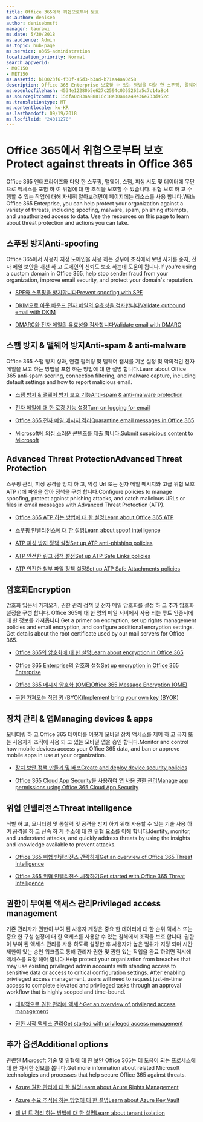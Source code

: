 ```yaml
---
title: Office 365에서 위협으로부터 보호
ms.author: deniseb
author: denisebmsft
manager: laurawi
ms.date: 5/30/2018
ms.audience: Admin
ms.topic: hub-page
ms.service: o365-administration
localization_priority: Normal
search.appverid:
- MOE150
- MET150
ms.assetid: b10023f6-f30f-45d3-b3ad-b71aa4aa0d58
description: Office 365 Enterprise 보호할 수 있는 방법을 다양 한 스푸핑, 맬웨어, 스팸, 피싱 시도 및 데이터에 무단으로 액세스를 포함 하 여 위협에 대 한 조직에 알아봅니다.
ms.openlocfilehash: 4534e12280b5e627c2594c0365262a5c7c14a8c4
ms.sourcegitcommit: 15dfa0c83aa88816c18e30a44a49e36e733d952c
ms.translationtype: MT
ms.contentlocale: ko-KR
ms.lasthandoff: 09/19/2018
ms.locfileid: "24011270"
---
```

# <a name="protect-against-threats-in-office-365"></a><span data-ttu-id="dc4e8-103">Office 365에서 위협으로부터 보호</span><span class="sxs-lookup"><span data-stu-id="dc4e8-103">Protect against threats in Office 365</span></span>

<span data-ttu-id="dc4e8-p101">Office 365 엔터프라이즈와 다양 한 스푸핑, 맬웨어, 스팸, 피싱 시도 및 데이터에 무단으로 액세스를 포함 하 여 위협에 대 한 조직을 보호할 수 있습니다. 위협 보호 하 고 수행할 수 있는 작업에 대해 자세히 알아보려면이 페이지에는 리소스를 사용 합니다.</span><span class="sxs-lookup"><span data-stu-id="dc4e8-p101">With Office 365 Enterprise, you can help protect your organization against a variety of threats, including spoofing, malware, spam, phishing attempts, and unauthorized access to data. Use the resources on this page to learn about threat protection and actions you can take.</span></span>
  
## <a name="anti-spoofing"></a><span data-ttu-id="dc4e8-106">스푸핑 방지</span><span class="sxs-lookup"><span data-stu-id="dc4e8-106">Anti-spoofing</span></span>

<span data-ttu-id="dc4e8-107">Office 365에서 사용자 지정 도메인을 사용 하는 경우에 조직에서 보낸 사기를 중지, 전자 메일 보안을 개선 하 고 도메인의 신뢰도 보호 하는데 도움이 됩니다.</span><span class="sxs-lookup"><span data-stu-id="dc4e8-107">If you're using a custom domain in Office 365, help stop sender fraud from your organization, improve email security, and protect your domain's reputation.</span></span>
  
- [<span data-ttu-id="dc4e8-108">SPF와 스푸핑을 방지합니다</span><span class="sxs-lookup"><span data-stu-id="dc4e8-108">Prevent spoofing with SPF</span></span>](https://go.microsoft.com/fwlink/?linkid=851943)
    
- [<span data-ttu-id="dc4e8-109">DKIM으로 아웃 바운드 전자 메일의 유효성을 검사합니다</span><span class="sxs-lookup"><span data-stu-id="dc4e8-109">Validate outbound email with DKIM</span></span>](https://go.microsoft.com/fwlink/?linkid=851944)
    
- [<span data-ttu-id="dc4e8-110">DMARC와 전자 메일의 유효성을 검사합니다</span><span class="sxs-lookup"><span data-stu-id="dc4e8-110">Validate email with DMARC</span></span>](https://go.microsoft.com/fwlink/?linkid=832951)
    
## <a name="anti-spam-amp-anti-malware"></a><span data-ttu-id="dc4e8-111">스팸 방지 &amp; 맬웨어 방지</span><span class="sxs-lookup"><span data-stu-id="dc4e8-111">Anti-spam &amp; anti-malware</span></span>

<span data-ttu-id="dc4e8-112">Office 365 스팸 방지 성과, 연결 필터링 및 맬웨어 캡처를 기본 설정 및 악의적인 전자 메일을 보고 하는 방법을 포함 하는 방법에 대 한 설명 합니다.</span><span class="sxs-lookup"><span data-stu-id="dc4e8-112">Learn about Office 365 anti-spam scoring, connection filtering, and malware capture, including default settings and how to report malicious email.</span></span>
  
- [<span data-ttu-id="dc4e8-113">스팸 방지 &amp; 맬웨어 방지 보호 기능</span><span class="sxs-lookup"><span data-stu-id="dc4e8-113">Anti-spam &amp; anti-malware protection</span></span>](anti-spam-and-anti-malware-protection.md)
    
- [<span data-ttu-id="dc4e8-114">전자 메일에 대 한 로깅 기능 설정</span><span class="sxs-lookup"><span data-stu-id="dc4e8-114">Turn on logging for email</span></span>](https://technet.microsoft.com/en-us/library/dn879651.aspx)
    
- [<span data-ttu-id="dc4e8-115">Office 365 전자 메일 메시지 격리</span><span class="sxs-lookup"><span data-stu-id="dc4e8-115">Quarantine email messages in Office 365</span></span>](quarantine-email-messages.md)
    
- [<span data-ttu-id="dc4e8-116">Microsoft에 의심 스러운 콘텐츠를 제출 합니다.</span><span class="sxs-lookup"><span data-stu-id="dc4e8-116">Submit suspicious content to Microsoft</span></span>](https://technet.microsoft.com/en-us/library/dn762129%28v=exchg.150%29.aspx)
    
## <a name="advanced-threat-protection"></a><span data-ttu-id="dc4e8-117">Advanced Threat Protection</span><span class="sxs-lookup"><span data-stu-id="dc4e8-117">Advanced Threat Protection</span></span>

<span data-ttu-id="dc4e8-118">스푸핑 관리, 피싱 공격을 방지 하 고, 악성 Url 또는 전자 메일 메시지와 고급 위협 보호 ATP ()에 파일을 잡아 정책을 구성 합니다.</span><span class="sxs-lookup"><span data-stu-id="dc4e8-118">Configure policies to manage spoofing, protect against phishing attacks, and catch malicious URLs or files in email messages with Advanced Threat Protection (ATP).</span></span>
  
- [<span data-ttu-id="dc4e8-119">Office 365 ATP 하는 방법에 대 한 설명</span><span class="sxs-lookup"><span data-stu-id="dc4e8-119">Learn about Office 365 ATP</span></span>](office-365-atp.md)
    
- [<span data-ttu-id="dc4e8-120">스푸핑 인텔리전스에 대 한 설명</span><span class="sxs-lookup"><span data-stu-id="dc4e8-120">Learn about spoof intelligence</span></span>](learn-about-spoof-intelligence.md)
    
- [<span data-ttu-id="dc4e8-121">ATP 피싱 방지 정책 설정</span><span class="sxs-lookup"><span data-stu-id="dc4e8-121">Set up ATP anti-phishing policies</span></span>](set-up-atp-anti-phishing-policies.md)
    
- [<span data-ttu-id="dc4e8-122">ATP 안전한 링크 정책 설정</span><span class="sxs-lookup"><span data-stu-id="dc4e8-122">Set up ATP Safe Links policies</span></span>](set-up-atp-safe-links-policies.md)
    
- [<span data-ttu-id="dc4e8-123">ATP 안전한 첨부 파일 정책 설정</span><span class="sxs-lookup"><span data-stu-id="dc4e8-123">Set up ATP Safe Attachments policies</span></span>](set-up-atp-safe-attachments-policies.md)
    
## <a name="encryption"></a><span data-ttu-id="dc4e8-124">암호화</span><span class="sxs-lookup"><span data-stu-id="dc4e8-124">Encryption</span></span>

<span data-ttu-id="dc4e8-p102">암호화 입문서 가져오기, 권한 관리 정책 및 전자 메일 암호화를 설정 하 고 추가 암호화 설정을 구성 합니다. Office 365에 대 한 명의 메일 서버에서 사용 되는 루트 인증서에 대 한 정보를 가져옵니다.</span><span class="sxs-lookup"><span data-stu-id="dc4e8-p102">Get a primer on encryption, set up rights management policies and email encryption, and configure additional encryption settings. Get details about the root certificate used by our mail servers for Office 365.</span></span>
  
- [<span data-ttu-id="dc4e8-127">Office 365의 암호화에 대 한 설명</span><span class="sxs-lookup"><span data-stu-id="dc4e8-127">Learn about encryption in Office 365</span></span>](encryption.md)
    
- [<span data-ttu-id="dc4e8-128">Office 365 Enterprise의 암호화 설정</span><span class="sxs-lookup"><span data-stu-id="dc4e8-128">Set up encryption in Office 365 Enterprise</span></span>](set-up-encryption.md)
    
- [<span data-ttu-id="dc4e8-129">Office 365 메시지 암호화 (OME)</span><span class="sxs-lookup"><span data-stu-id="dc4e8-129">Office 365 Message Encryption (OME)</span></span>](ome.md)
    
- [<span data-ttu-id="dc4e8-130">구현 가져오는 직접 키 (BYOK)</span><span class="sxs-lookup"><span data-stu-id="dc4e8-130">Implement bring your own key (BYOK)</span></span>](https://docs.microsoft.com/azure/key-vault/key-vault-hsm-protected-keys#implementing-bring-your-own-key-byok-for-azure-key-vault)
    
## <a name="managing-devices-amp-apps"></a><span data-ttu-id="dc4e8-131">장치 관리 &amp; 앱</span><span class="sxs-lookup"><span data-stu-id="dc4e8-131">Managing devices &amp; apps</span></span>

<span data-ttu-id="dc4e8-132">모니터링 하 고 Office 365 데이터를 어떻게 모바일 장치 액세스를 제어 하 고 금지 또는 사용자가 조직에 사용 되 고 있는 모바일 앱을 승인 합니다.</span><span class="sxs-lookup"><span data-stu-id="dc4e8-132">Monitor and control how mobile devices access your Office 365 data, and ban or approve mobile apps in use at your organization.</span></span>
  
- [<span data-ttu-id="dc4e8-133">장치 보안 정책 만들기 및 배포</span><span class="sxs-lookup"><span data-stu-id="dc4e8-133">Create and deploy device security policies</span></span>](https://support.office.com/article/d310f556-8bfb-497b-9bd7-fe3c36ea2fd6)
    
- [<span data-ttu-id="dc4e8-134">Office 365 Cloud App Security을 사용하여 앱 사용 권한 관리</span><span class="sxs-lookup"><span data-stu-id="dc4e8-134">Manage app permissions using Office 365 Cloud App Security</span></span>](manage-app-permissions-in-ocas.md)
    
## <a name="threat-intelligence"></a><span data-ttu-id="dc4e8-135">위협 인텔리전스</span><span class="sxs-lookup"><span data-stu-id="dc4e8-135">Threat intelligence</span></span>

<span data-ttu-id="dc4e8-136">식별 하 고, 모니터링 및 통찰력 및 공격을 방지 하기 위해 사용할 수 있는 기술 사용 하 여 공격을 하 고 신속 하 게 주소에 대 한 위협 요소를 이해 합니다.</span><span class="sxs-lookup"><span data-stu-id="dc4e8-136">Identify, monitor, and understand attacks, and quickly address threats by using the insights and knowledge available to prevent attacks.</span></span>
  
- [<span data-ttu-id="dc4e8-137">Office 365 위협 인텔리전스 간략하게</span><span class="sxs-lookup"><span data-stu-id="dc4e8-137">Get an overview of Office 365 Threat Intelligence</span></span>](office-365-ti.md)
    
- [<span data-ttu-id="dc4e8-138">Office 365 위협 인텔리전스 시작하기</span><span class="sxs-lookup"><span data-stu-id="dc4e8-138">Get started with Office 365 Threat Intelligence</span></span>](get-started-with-ti.md)
    
## <a name="privileged-access-management"></a><span data-ttu-id="dc4e8-139">권한이 부여된 액세스 관리</span><span class="sxs-lookup"><span data-stu-id="dc4e8-139">Privileged access management</span></span>

<span data-ttu-id="dc4e8-p103">기존 관리자가 권한이 부여 된 사용자 계정은 중요 한 데이터에 대 한 순위 액세스 또는 중요 한 구성 설정에 대 한 액세스를 사용할 수 있는 침해에서 조직을 보호 합니다. 권한이 부여 된 액세스 관리를 사용 하도록 설정한 후 사용자가 높은 범위가 지정 되며 시간 제한이 있는 승인 워크플로 통해 관리자 권한 및 권한 있는 작업을 완료 하려면 적시에 액세스를 요청 해야 합니다.</span><span class="sxs-lookup"><span data-stu-id="dc4e8-p103">Help protect your organization from breaches that may use existing privileged admin accounts with standing access to sensitive data or access to critical configuration settings. After enabling privileged access management, users will need to request just-in-time access to complete elevated and privileged tasks through an approval workflow that is highly scoped and time-bound.</span></span>
  
- [<span data-ttu-id="dc4e8-142">대략적으로 권한 관리에 액세스</span><span class="sxs-lookup"><span data-stu-id="dc4e8-142">Get an overview of privileged access management</span></span>](privileged-access-management-overview.md)
    
- [<span data-ttu-id="dc4e8-143">권한 시작 액세스 관리</span><span class="sxs-lookup"><span data-stu-id="dc4e8-143">Get started with privileged access management</span></span>](privileged-access-management-configuration.md)

## <a name="additional-options"></a><span data-ttu-id="dc4e8-144">추가 옵션</span><span class="sxs-lookup"><span data-stu-id="dc4e8-144">Additional options</span></span>

<span data-ttu-id="dc4e8-145">관련된 Microsoft 기술 및 위협에 대 한 보안 Office 365는 데 도움이 되는 프로세스에 대 한 자세한 정보를 봅니다.</span><span class="sxs-lookup"><span data-stu-id="dc4e8-145">Get more information about related Microsoft technologies and processes that help secure Office 365 against threats.</span></span>
  
- [<span data-ttu-id="dc4e8-146">Azure 권한 관리에 대 한 설명</span><span class="sxs-lookup"><span data-stu-id="dc4e8-146">Learn about Azure Rights Management</span></span>](https://docs.microsoft.com/information-protection/understand-explore/what-is-azure-rms)
    
- [<span data-ttu-id="dc4e8-147">Azure 주요 추적용 하는 방법에 대 한 설명</span><span class="sxs-lookup"><span data-stu-id="dc4e8-147">Learn about Azure Key Vault</span></span>](https://docs.microsoft.com/azure/key-vault/)
    
- [<span data-ttu-id="dc4e8-148">테 넌 트 격리 하는 방법에 대 한 설명</span><span class="sxs-lookup"><span data-stu-id="dc4e8-148">Learn about tenant isolation</span></span>](http://download.microsoft.com/download/3/F/0/3F0420A2-657B-44B6-B21E-D7BD98A94390/Tenant%20Isolation%20in%20Office%20365.pdf)
    

